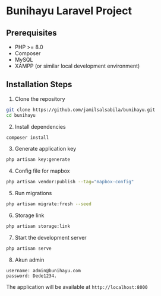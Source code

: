 # Bunihayu Laravel Project

## Prerequisites
- PHP >= 8.0
- Composer
- MySQL
- XAMPP (or similar local development environment)

## Installation Steps

1. Clone the repository
```bash
git clone https://github.com/jamilsalsabila/bunihayu.git
cd bunihayu
```

2. Install dependencies
```bash
composer install
```

3. Generate application key
```bash
php artisan key:generate
```

4. Config file for mapbox 
```bash
php artisan vendor:publish --tag="mapbox-config"
```

5. Run migrations
```bash
php artisan migrate:fresh --seed
```

6. Storage link
```bash
php artisan storage:link
```

7. Start the development server
```bash
php artisan serve
```

8. Akun admin
```
username: admin@bunihayu.com
password: Dede1234.
```

The application will be available at `http://localhost:8000`